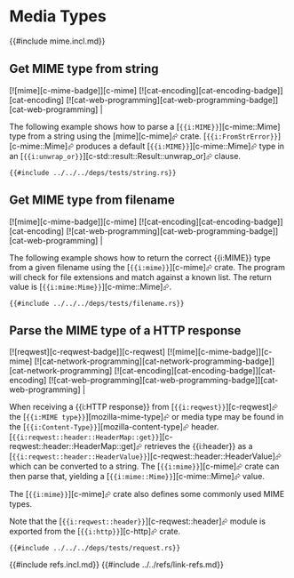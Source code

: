 # Media Types

{{#include mime.incl.md}}

## Get MIME type from string

[![mime][c-mime-badge]][c-mime]  [![cat-encoding][cat-encoding-badge]][cat-encoding]  [![cat-web-programming][cat-web-programming-badge]][cat-web-programming] |

The following example shows how to parse a [`{{i:MIME}}`][c-mime::Mime] type from a string using the [mime][c-mime]⮳ crate. [`{{i:FromStrError}}`][c-mime::Mime]⮳ produces a default [`{{i:MIME}}`][c-mime::Mime]⮳ type in an [`{{i:unwrap_or}}`][c-std::result::Result::unwrap_or]⮳ clause.

```rust,editable
{{#include ../../../deps/tests/string.rs}}
```

## Get MIME type from filename

[![mime][c-mime-badge]][c-mime]  [![cat-encoding][cat-encoding-badge]][cat-encoding]  [![cat-web-programming][cat-web-programming-badge]][cat-web-programming] |

The following example shows how to return the correct {{i:MIME}} type from a given filename using the [`{{i:mime}}`][c-mime]⮳ crate. The program will check for file extensions and match against a known list. The return value is [`{{i:mime:Mime}}`][c-mime::Mime]⮳.

```rust,editable
{{#include ../../../deps/tests/filename.rs}}
```

## Parse the MIME type of a HTTP response

[![reqwest][c-reqwest-badge]][c-reqwest]  [![mime][c-mime-badge]][c-mime]  [![cat-network-programming][cat-network-programming-badge]][cat-network-programming]  [![cat-encoding][cat-encoding-badge]][cat-encoding]  [![cat-web-programming][cat-web-programming-badge]][cat-web-programming] |

When receiving a {{i:HTTP response}} from [`{{i:reqwest}}`][c-reqwest]⮳ the [`{{i:MIME type}}`][mozilla-mime-type]⮳ or media type may be found in the [`{{i:Content-Type}}`][mozilla-content-type]⮳ header. [`{{i:reqwest::header::HeaderMap::get}}`][c-reqwest::header::HeaderMap::get]⮳ retrieves the {{i:header}} as a [`{{i:reqwest::header::HeaderValue}}`][c-reqwest::header::HeaderValue]⮳ which can be converted to a string. The [`{{i:mime}}`][c-mime]⮳ crate can then parse that, yielding a [`{{i:mime::Mime}}`][c-mime::Mime]⮳ value.

The [`{{i:mime}}`][c-mime]⮳ crate also defines some commonly used MIME types.

Note that the [`{{i:reqwest::header}}`][c-reqwest::header]⮳ module is exported from the [`{{i:http}}`][c-http]⮳ crate.

```rust,editable,no_run
{{#include ../../../deps/tests/request.rs}}
```

{{#include refs.incl.md}}
{{#include ../../refs/link-refs.md}}
